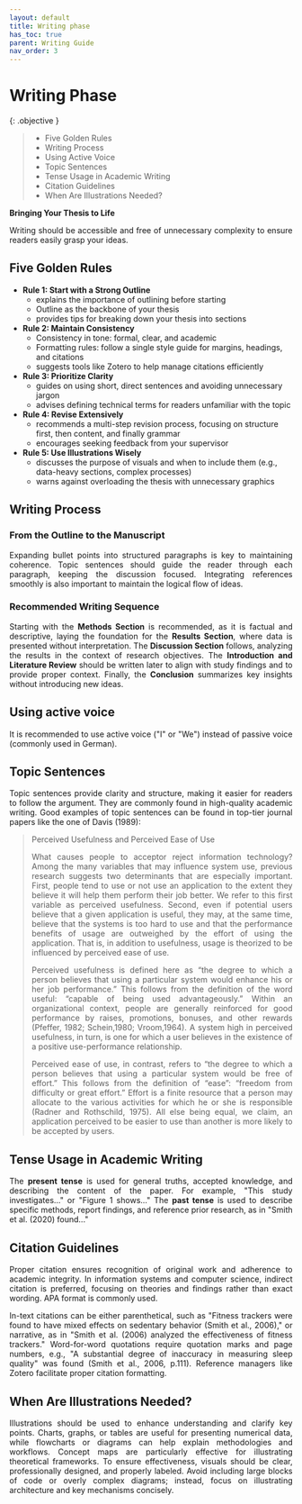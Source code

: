 ```yaml
---
layout: default
title: Writing phase
has_toc: true
parent: Writing Guide
nav_order: 3
---
```


<style>
  p {
    text-align: justify;
  }
</style>

# Writing Phase

{: .objective }
> 
> - Five Golden Rules
> - Writing Process
> - Using Active Voice
> - Topic Sentences
> - Tense Usage in Academic Writing
> - Citation Guidelines
> - When Are Illustrations Needed?

**Bringing Your Thesis to Life**

Writing should be accessible and free of unnecessary complexity to ensure readers easily grasp your ideas.

## Five Golden Rules

- **Rule 1: Start with a Strong Outline**
  - explains the importance of outlining before starting
  - Outline as the backbone of your thesis
  - provides tips for breaking down your thesis into sections
- **Rule 2: Maintain Consistency**
  - Consistency in tone: formal, clear, and academic
  - Formatting rules: follow a single style guide for margins, headings, and citations
  - suggests tools like Zotero to help manage citations efficiently
- **Rule 3: Prioritize Clarity**
  - guides on using short, direct sentences and avoiding unnecessary jargon
  - advises defining technical terms for readers unfamiliar with the topic
- **Rule 4: Revise Extensively**
  - recommends a multi-step revision process, focusing on structure first, then content, and finally grammar
  - encourages seeking feedback from your supervisor
- **Rule 5: Use Illustrations Wisely**
  - discusses the purpose of visuals and when to include them (e.g., data-heavy sections, complex processes)
  - warns against overloading the thesis with unnecessary graphics


## Writing Process

### From the Outline to the Manuscript

Expanding bullet points into structured paragraphs is key to maintaining coherence. 
Topic sentences should guide the reader through each paragraph, keeping the discussion focused. 
Integrating references smoothly is also important to maintain the logical flow of ideas.

### Recommended Writing Sequence

Starting with the **Methods Section** is recommended, as it is factual and descriptive, laying the foundation for the **Results Section**, where data is presented without interpretation. 
The **Discussion Section** follows, analyzing the results in the context of research objectives. 
The **Introduction and Literature Review** should be written later to align with study findings and to provide proper context. 
Finally, the **Conclusion** summarizes key insights without introducing new ideas.

## Using active voice

It is recommended to use active voice ("I" or "We") instead of passive voice (commonly used in German).

## Topic Sentences

Topic sentences provide clarity and structure, making it easier for readers to follow the argument. 
They are commonly found in high-quality academic writing. 
Good examples of topic sentences can be found in top-tier journal papers like the one of Davis (1989):

> Perceived Usefulness and Perceived Ease of Use
> 
> What causes people to acceptor reject information technology? Among the many variables that may influence system use, previous research suggests two determinants that are especially important. First, people tend to use or not use an application to the extent they believe it will help them perform their job better. We refer to this first variable as perceived usefulness. Second, even if potential users believe that a given application is useful, they may, at the same time, believe that the systems is too hard to use and that the performance benefits of usage are outweighed by the effort of using the application. That is, in addition to usefulness, usage is theorized to be influenced by perceived ease of use.
> 
> Perceived usefulness is defined here as “the degree to which a person believes that using a particular system would enhance his or her job performance.” This follows from the definition of the word useful: “capable of being used advantageously.” Within an organizational context, people are generally reinforced for good performance by raises, promotions, bonuses, and other rewards (Pfeffer, 1982; Schein,1980; Vroom,1964). A system high in perceived usefulness, in turn, is one for which a user believes in the existence of a positive use-performance relationship.
> 
> Perceived ease of use, in contrast, refers to “the degree to which a person believes that using a particular system would be free of effort.” This follows from the definition of “ease”: “freedom from difficulty or great effort.” Effort is a finite resource that a person may allocate to the various activities for which he or she is responsible (Radner and Rothschild, 1975). All else being equal, we claim, an application perceived to be easier to use than another is more likely to be accepted by users.

## Tense Usage in Academic Writing

The **present tense** is used for general truths, accepted knowledge, and describing the content of the paper. 
For example, "This study investigates..." or "Figure 1 shows..." 
The **past tense** is used to describe specific methods, report findings, and reference prior research, as in "Smith et al. (2020) found..."

## Citation Guidelines

Proper citation ensures recognition of original work and adherence to academic integrity. 
In information systems and computer science, indirect citation is preferred, focusing on theories and findings rather than exact wording. 
APA format is commonly used.

In-text citations can be either parenthetical, such as "Fitness trackers were found to have mixed effects on sedentary behavior (Smith et al., 2006)," or narrative, as in "Smith et al. (2006) analyzed the effectiveness of fitness trackers."
Word-for-word quotations require quotation marks and page numbers, e.g., "A substantial degree of inaccuracy in measuring sleep quality" was found (Smith et al., 2006, p.111). 
Reference managers like Zotero facilitate proper citation formatting.

## When Are Illustrations Needed?

Illustrations should be used to enhance understanding and clarify key points. 
Charts, graphs, or tables are useful for presenting numerical data, while flowcharts or diagrams can help explain methodologies and workflows. 
Concept maps are particularly effective for illustrating theoretical frameworks.
To ensure effectiveness, visuals should be clear, professionally designed, and properly labeled. 
Avoid including large blocks of code or overly complex diagrams; instead, focus on illustrating architecture and key mechanisms concisely.


